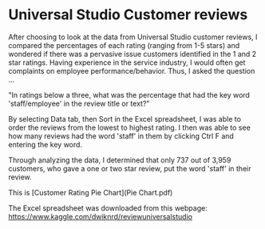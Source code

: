 # Universal Studio Customer reviews 

After choosing to look at the data from Universal Studio customer reviews, I compared the percentages of each rating (ranging from 1-5 stars) and wondered if there was a pervasive issue customers identified in the 1 and 2 star ratings. Having experience in the service industry, I would often get complaints on employee performance/behavior. Thus, I asked the question …

"In ratings below a three, what was the percentage that had the key word 'staff/employee' in the review title or text?"

By selecting Data tab, then Sort in the Excel spreadsheet, I was able to order the reviews from the lowest to highest rating. I then was able to see how many reviews had the word 'staff' in them by clicking Ctrl F and entering the key word. 

Through analyzing the data, I determined that only 737 out of 3,959 customers, who gave a one or two star review, put the word 'staff' in their review. 

This is [Customer Rating Pie Chart](Pie Chart.pdf)

The Excel spreadsheet was downloaded from this webpage: https://www.kaggle.com/dwiknrd/reviewuniversalstudio

